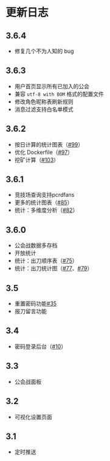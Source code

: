 # 更新日志

## 3.6.4

- 修复几个不为人知的 bug

## 3.6.3

- 用户首页显示所有已加入的公会
- 兼容 `utf-8 with BOM` 格式的配置文件
- 修改角色昵称表刷新规则
- 消息过滤支持白名单模式

## 3.6.2

- 按日计算的统计图表（[#99](https://github.com/pcrbot/yobot/pull/99)）
- 优化 Dockerfile（[#97](https://github.com/pcrbot/yobot/pull/97)）
- 挖矿计算（[#103](https://github.com/pcrbot/yobot/pull/103)）

## 3.6.1

- 竞技场查询支持pcrdfans
- 更多的统计图表（[#85](https://github.com/pcrbot/yobot/pull/85)）
- 统计：多维度分析（[#82](https://github.com/pcrbot/yobot/pull/82)）

## 3.6.0

- 公会战数据多存档
- 开放统计
- 统计：出刀顺序表（[#75](https://github.com/pcrbot/yobot/pull/75)）
- 统计：出刀统计图（[#77](https://github.com/pcrbot/yobot/pull/77)、[#79](https://github.com/pcrbot/yobot/pull/79)）

## 3.5

- 重置密码功能[#35](https://github.com/pcrbot/yobot/pull/35)
- 报刀留言功能

## 3.4

- 密码登录后台（[#10](https://github.com/pcrbot/yobot/pull/10)）

## 3.3

- 公会战面板

## 3.2

- 可视化设置页面

## 3.1

- 定时推送
